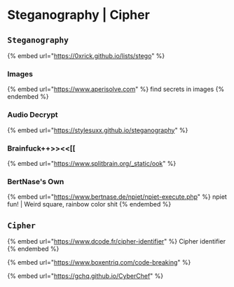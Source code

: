 # Steganography | Cipher

## `Steganography`

{% embed url="https://0xrick.github.io/lists/stego" %}

### Images

{% embed url="https://www.aperisolve.com" %}
find secrets in images
{% endembed %}

### Audio Decrypt

{% embed url="https://stylesuxx.github.io/steganography" %}

### Brainfuck++>><<\[\[

{% embed url="https://www.splitbrain.org/_static/ook" %}

### BertNase's Own

{% embed url="https://www.bertnase.de/npiet/npiet-execute.php" %}
npiet fun! | Weird square, rainbow color shit
{% endembed %}

## `Cipher`

{% embed url="https://www.dcode.fr/cipher-identifier" %}
Cipher identifier
{% endembed %}

{% embed url="https://www.boxentriq.com/code-breaking" %}

{% embed url="https://gchq.github.io/CyberChef" %}
